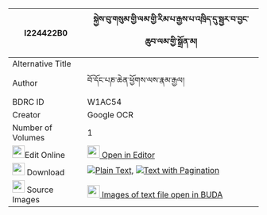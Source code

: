 |I224422B0|སྐྱེས་བུ་གསུམ་གྱི་ལམ་གྱི་རིམ་པ་རྒྱས་པ་འཁྲིད་དུ་སྦྱར་བ་བྱང་ཆུབ་ལམ་གྱི་སྒྲོན་མ། 
| --- | --- 
|Alternative Title |
|Author| བོ་དོང་པཎ་ཆེན་ཕྱོགས་ལས་རྣམ་རྒྱལ།
|BDRC ID | W1AC54
|Creator | Google OCR
|Number of Volumes| 1
|<img width="25" src="https://img.icons8.com/color/25/000000/edit-property.png">Edit Online| [<img width="25" src="https://avatars.githubusercontent.com/u/45091458?s=200&v=4"> Open in Editor](http://editor.openpecha.org/I224422B0)
|<img width="25" src="https://img.icons8.com/fluent/48/000000/download-2.png"/>  Download | [![](https://img.icons8.com/color/20/000000/txt.png)Plain Text](https://github.com/Openpecha/I224422B0/releases/download/v2/kyebu_sum_gyi_lam_gyi_rimpa_gy_plain_I224422B0.zip), [![](https://img.icons8.com/color/20/000000/txt.png)Text with Pagination](https://github.com/Openpecha/I224422B0/releases/download/v2/kyebu_sum_gyi_lam_gyi_rimpa_gy_pages_I224422B0.zip)
|<img width="25" src="https://img.icons8.com/plasticine/100/000000/pictures-folder.png"/>  Source Images | [<img width="25" src="https://library.bdrc.io/icons/BUDA-small.svg"> Images of text file open in BUDA](https://library.bdrc.io/show/bdr:W1AC54)